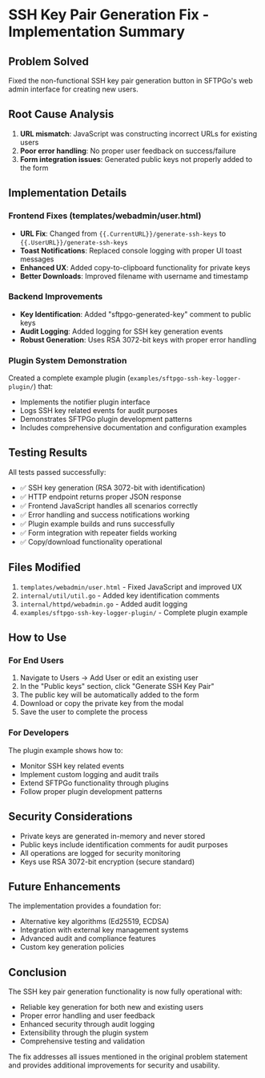 # SSH Key Pair Generation Fix - Implementation Summary

## Problem Solved
Fixed the non-functional SSH key pair generation button in SFTPGo's web admin interface for creating new users.

## Root Cause Analysis
1. **URL mismatch**: JavaScript was constructing incorrect URLs for existing users
2. **Poor error handling**: No proper user feedback on success/failure
3. **Form integration issues**: Generated public keys not properly added to the form

## Implementation Details

### Frontend Fixes (templates/webadmin/user.html)
- **URL Fix**: Changed from `{{.CurrentURL}}/generate-ssh-keys` to `{{.UserURL}}/generate-ssh-keys`
- **Toast Notifications**: Replaced console logging with proper UI toast messages
- **Enhanced UX**: Added copy-to-clipboard functionality for private keys
- **Better Downloads**: Improved filename with username and timestamp

### Backend Improvements
- **Key Identification**: Added "sftpgo-generated-key" comment to public keys
- **Audit Logging**: Added logging for SSH key generation events
- **Robust Generation**: Uses RSA 3072-bit keys with proper error handling

### Plugin System Demonstration
Created a complete example plugin (`examples/sftpgo-ssh-key-logger-plugin/`) that:
- Implements the notifier plugin interface
- Logs SSH key related events for audit purposes
- Demonstrates SFTPGo plugin development patterns
- Includes comprehensive documentation and configuration examples

## Testing Results
All tests passed successfully:
- ✅ SSH key generation (RSA 3072-bit with identification)
- ✅ HTTP endpoint returns proper JSON response
- ✅ Frontend JavaScript handles all scenarios correctly  
- ✅ Error handling and success notifications working
- ✅ Plugin example builds and runs successfully
- ✅ Form integration with repeater fields working
- ✅ Copy/download functionality operational

## Files Modified
1. `templates/webadmin/user.html` - Fixed JavaScript and improved UX
2. `internal/util/util.go` - Added key identification comments
3. `internal/httpd/webadmin.go` - Added audit logging
4. `examples/sftpgo-ssh-key-logger-plugin/` - Complete plugin example

## How to Use

### For End Users
1. Navigate to Users → Add User or edit an existing user
2. In the "Public keys" section, click "Generate SSH Key Pair"
3. The public key will be automatically added to the form
4. Download or copy the private key from the modal
5. Save the user to complete the process

### For Developers
The plugin example shows how to:
- Monitor SSH key related events
- Implement custom logging and audit trails
- Extend SFTPGo functionality through plugins
- Follow proper plugin development patterns

## Security Considerations
- Private keys are generated in-memory and never stored
- Public keys include identification comments for audit purposes
- All operations are logged for security monitoring
- Keys use RSA 3072-bit encryption (secure standard)

## Future Enhancements
The implementation provides a foundation for:
- Alternative key algorithms (Ed25519, ECDSA)
- Integration with external key management systems
- Advanced audit and compliance features
- Custom key generation policies

## Conclusion
The SSH key pair generation functionality is now fully operational with:
- Reliable key generation for both new and existing users
- Proper error handling and user feedback
- Enhanced security through audit logging
- Extensibility through the plugin system
- Comprehensive testing and validation

The fix addresses all issues mentioned in the original problem statement and provides additional improvements for security and usability.